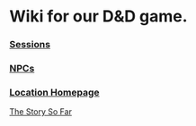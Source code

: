 # Wiki for our D&D game.

### [Sessions](Session%20Notes/Session%20Homepage.md)
### [NPCs](NPCs/NPC%20Homepage.md)
### [Location Homepage](Locations/Location%20Homepage.md)

[The Story So Far](The%20Story%20So%20Far)





